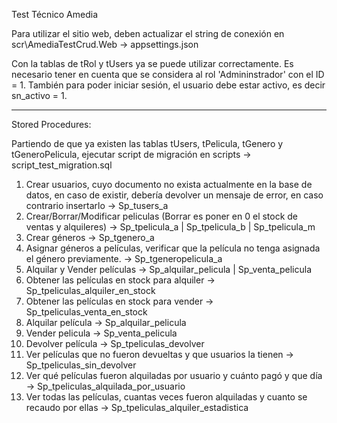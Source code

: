Test Técnico Amedia

Para utilizar el sitio web, deben actualizar el string de conexión en scr\AmediaTestCrud.Web -> appsettings.json

Con la tablas de tRol y tUsers ya se puede utilizar correctamente. Es necesario tener en cuenta que se considera al rol 'Admininstrador' con el ID = 1. También para poder iniciar sesión, el usuario debe estar activo, es decir sn_activo = 1.

_____________________________________

Stored Procedures:

Partiendo de que ya existen las tablas tUsers, tPelicula, tGenero y tGeneroPelicula, ejecutar script de migración en scripts -> script_test_migration.sql

1) Crear usuarios, cuyo documento no exista actualmente en la base de datos, en
caso de existir, debería devolver un mensaje de error, en caso contrario insertarlo
	-> Sp_tusers_a
2) Crear/Borrar/Modificar peliculas (Borrar es poner en 0 el stock de ventas y
alquileres)
	-> Sp_tpelicula_a | Sp_tpelicula_b | Sp_tpelicula_m
3) Crear géneros
	-> Sp_tgenero_a
4) Asignar géneros a películas, verificar que la película no tenga asignada el
género previamente.
	-> Sp_tgeneropelicula_a
5) Alquilar y Vender películas
	-> Sp_alquilar_pelicula | Sp_venta_pelicula
6) Obtener las películas en stock para alquiler
	-> Sp_tpeliculas_alquiler_en_stock
7) Obtener las películas en stock para vender
	-> Sp_tpeliculas_venta_en_stock
8) Alquilar película
	-> Sp_alquilar_pelicula
9) Vender pelicula
	-> Sp_venta_pelicula
10) Devolver película
	-> Sp_tpeliculas_devolver
11) Ver películas que no fueron devueltas y que usuarios la tienen
	-> Sp_tpeliculas_sin_devolver
12) Ver qué películas fueron alquiladas por usuario y cuánto pagó y que día
	-> Sp_tpeliculas_alquilada_por_usuario
13) Ver todas las películas, cuantas veces fueron alquiladas y cuanto se recaudo por ellas
	-> Sp_tpeliculas_alquiler_estadistica
